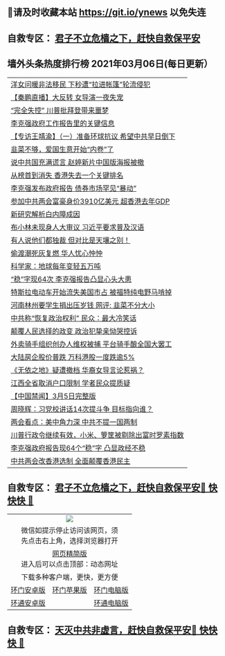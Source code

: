 ## 📩请及时收藏本站 https://git.io/ynews 以免失连</a>
## 自救专区： [君子不立危樯之下，赶快自救保平安 ](https://github.com/pwgy/td/blob/master/README.md)

## 墙外头条热度排行榜 2021年03月06日(每日更新）

 <table>
<tr><td colspan="2" align="left"><a href="https://agljzmuu.xhuyd.press/?name=c1334745&key=encdeuyadochlaxz&from=pw2">洋女问暖非法移民 下秒遭“拉进帐篷”轮流侵犯</a></td></tr>
<tr><td colspan="2" align="left"><a href="https://agljzmuu.xhuyd.press/?name=c1334783&key=encdeuyadochlaxz&from=pw2">【秦鹏直播】大反转 女导演一夜失宠</a></td></tr>
<tr><td colspan="2" align="left"><a href="https://agljzmuu.xhuyd.press/?name=c1334795&key=encdeuyadochlaxz&from=pw2">“完全失控” 川普批拜登带来噩梦</a></td></tr>
<tr><td colspan="2" align="left"><a href="https://agljzmuu.xhuyd.press/?name=c1334793&key=encdeuyadochlaxz&from=pw2">李克强政府工作报告里的关键信息</a></td></tr>
<tr><td colspan="2" align="left"><a href="https://agljzmuu.xhuyd.press/?name=c1334721&key=encdeuyadochlaxz&from=pw2">【专访王靖渝】（一）准备环球抗议 希望中共早日倒下</a></td></tr>
<tr><td colspan="2" align="left"><a href="https://agljzmuu.xhuyd.press/?name=c1334658&key=encdeuyadochlaxz&from=pw2">韭菜不够，爱国生意开始“内卷”了</a></td></tr>
<tr><td colspan="2" align="left"><a href="https://agljzmuu.xhuyd.press/?name=c1334780&key=encdeuyadochlaxz&from=pw2">说中共国充满谎言 赵婷新片中国版海报被撤</a></td></tr>
<tr><td colspan="2" align="left"><a href="https://agljzmuu.xhuyd.press/?name=c1334744&key=encdeuyadochlaxz&from=pw2">从榜首到消失 香港失去一个关键排名</a></td></tr>
<tr><td colspan="2" align="left"><a href="https://agljzmuu.xhuyd.press/?name=c1334687&key=encdeuyadochlaxz&from=pw2">李克强发布政府报告 债券市场罕见“暴动”</a></td></tr>
<tr><td colspan="2" align="left"><a href="https://agljzmuu.xhuyd.press/?name=c1334689&key=encdeuyadochlaxz&from=pw2">参加中共两会富豪身价3910亿美元 超香港去年GDP</a></td></tr>
<tr><td colspan="2" align="left"><a href="https://agljzmuu.xhuyd.press/?name=c1334742&key=encdeuyadochlaxz&from=pw2">新研究解析白内障成因</a></td></tr>
<tr><td colspan="2" align="left"><a href="https://agljzmuu.xhuyd.press/?name=c1334686&key=encdeuyadochlaxz&from=pw2">布小林未现身人大审议 习近平要求普及汉语</a></td></tr>
<tr><td colspan="2" align="left"><a href="https://agljzmuu.xhuyd.press/?name=c1334794&key=encdeuyadochlaxz&from=pw2">有人说他们都独裁 但对比是天壤之别！</a></td></tr>
<tr><td colspan="2" align="left"><a href="https://agljzmuu.xhuyd.press/?name=c1334685&key=encdeuyadochlaxz&from=pw2">偷渡潮死灰复燃 华人忧心忡忡</a></td></tr>
<tr><td colspan="2" align="left"><a href="https://agljzmuu.xhuyd.press/?name=c1334743&key=encdeuyadochlaxz&from=pw2">科学家：地球每年变轻五万吨</a></td></tr>
<tr><td colspan="2" align="left"><a href="https://agljzmuu.xhuyd.press/?name=c1334532&key=encdeuyadochlaxz&from=pw2">“稳”字现64次 李克强报告凸显心头大患</a></td></tr>
<tr><td colspan="2" align="left"><a href="https://agljzmuu.xhuyd.press/?name=c1334746&key=encdeuyadochlaxz&from=pw2">特斯拉电动车开始流失美国市占 被福特纯电野马啃掉</a></td></tr>
<tr><td colspan="2" align="left"><a href="https://agljzmuu.xhuyd.press/?name=c1334673&key=encdeuyadochlaxz&from=pw2">河南林州要学生捐出压岁钱 网评: 韭菜不分大小</a></td></tr>
<tr><td colspan="2" align="left"><a href="https://agljzmuu.xhuyd.press/?name=c1334652&key=encdeuyadochlaxz&from=pw2">中共称“恢复政治权利” 民众：最大冷笑话</a></td></tr>
<tr><td colspan="2" align="left"><a href="https://agljzmuu.xhuyd.press/?name=c1334792&key=encdeuyadochlaxz&from=pw2">颠覆人民选择的政变 政治犯挚亲恸哭控诉</a></td></tr>
<tr><td colspan="2" align="left"><a href="https://agljzmuu.xhuyd.press/?name=c1334655&key=encdeuyadochlaxz&from=pw2">外卖骑手组织创办人维权被捕 平台骑手酿全国大罢工</a></td></tr>
<tr><td colspan="2" align="left"><a href="https://agljzmuu.xhuyd.press/?name=c1334781&key=encdeuyadochlaxz&from=pw2">大陆房企股价普跌 万科港股一度跌逾5%</a></td></tr>
<tr><td colspan="2" align="left"><a href="https://agljzmuu.xhuyd.press/?name=c1334779&key=encdeuyadochlaxz&from=pw2">《无依之地》疑遭撤档 华裔女导言论惹祸？</a></td></tr>
<tr><td colspan="2" align="left"><a href="https://agljzmuu.xhuyd.press/?name=c1334650&key=encdeuyadochlaxz&from=pw2">江西全省取消户口限制 学者民众提质疑</a></td></tr>
<tr><td colspan="2" align="left"><a href="https://agljzmuu.xhuyd.press/?name=c1334575&key=encdeuyadochlaxz&from=pw2">【中国禁闻】3月5日完整版</a></td></tr>
<tr><td colspan="2" align="left"><a href="https://agljzmuu.xhuyd.press/?name=c1334578&key=encdeuyadochlaxz&from=pw2">周晓辉：习党校讲话14次提斗争 目标指向谁？</a></td></tr>
<tr><td colspan="2" align="left"><a href="https://agljzmuu.xhuyd.press/?name=c1334524&key=encdeuyadochlaxz&from=pw2">两会看点：美中角力深 中共不提一国两制</a></td></tr>
<tr><td colspan="2" align="left"><a href="https://agljzmuu.xhuyd.press/?name=c1334657&key=encdeuyadochlaxz&from=pw2">川普行政令继续有效，小米、箩筐被剔除出富时罗素指数</a></td></tr>
<tr><td colspan="2" align="left"><a href="https://agljzmuu.xhuyd.press/?name=c1334736&key=encdeuyadochlaxz&from=pw2">李克强政府报告现64个“稳”字 凸显政经不稳</a></td></tr>
<tr><td colspan="2" align="left"><a href="https://agljzmuu.xhuyd.press/?name=c1334737&key=encdeuyadochlaxz&from=pw2">中共两会改香港选制 全面颠覆香港民主</a></td></tr>

</table>


 ## 自救专区： [君子不立危樯之下，赶快自救保平安🍎 快快快 📩](https://github.com/pwgy/td/blob/master/README.md)
 
<table>
  <tr>
    <td colspan="3" align="center"><img src="https://cdn.jsdelivr.net/gh/opipe/up/oGate65.jpg"/></td>
  </tr>
  <tr>
    <td colspan="3" align="center">微信如提示停止访问该网页，须<br/>先点击右上角，选择浏览器打开</td>
  <tr>
  <tr>
    <td colspan="3" align="center"><a href="https://gitcdn.xyz/cdn/otiny/up/master/show005.htm">网页精简版</a><br/>进入后可以点击顶部：动态网址</td>
  </tr>
  <tr>
    <td colspan="3" align="center">下载多种客户端，更快，更方便</td>
  <tr>
  <tr>
    <td align="center"><a href="https://cdn.jsdelivr.net/gh/opipe/up/oGatea.apk">环门安卓版</a></td>
    <td align="center"><a href="https://x.co/odisk">环门苹果版</a></td>
    <td align="center"><a href="https://cdn.jsdelivr.net/gh/opipe/up/oGate.zip">环门电脑版</a></td>
  </tr>
  <tr>
    <td align="center"><a href="https://cdn.jsdelivr.net/gh/opipe/up/oPipe.apk">环通安卓版</a></td>
    <td align="center"></td>
    <td align="center"><a href="https://raw.githubusercontent.com/opipe/up/master/oPipe.zip">环通电脑版</a></td>
  </tr>
  
</table>


 ## 自救专区： [天灭中共非虚言，赶快自救保平安🍎 快快快 📩](https://github.com/pwgy/td/blob/master/README.md)
